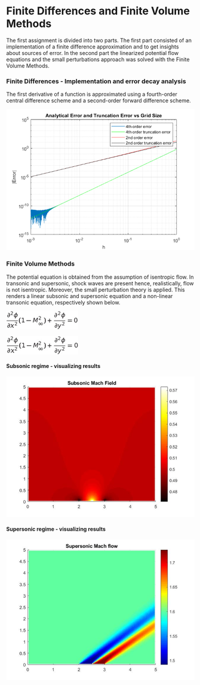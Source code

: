 # Finite Differences and Finite Volume Methods
The first assignment is divided into two parts. The first part consisted of an implementation of a finite difference approximation and to get insights about sources of error. In the second part the linearized potential flow equations and the small perturbations approach was solved with the Finite Volume Methods.

### Finite Differences - Implementation and error decay analysis
The first derivative of a function is approximated using a fourth-order central difference scheme and a second-order forward difference scheme.

![Analytical Error and Truncation Error](https://github.com/josemfsantos97/CFD-2019/blob/main/Homework01/images/finite_diff.png)

### Finite Volume Methods
The potential equation is obtained from the assumption of isentropic flow. In transonic and supersonic, shock waves are present hence, realistically, flow is not isentropic. Moreover, the small perturbation theory is applied. This renders a linear subsonic and supersonic equation and a non-linear transonic
equation, respectively shown below.

![Linear Subsonic and Supersonic](https://github.com/josemfsantos97/CFD-2019/blob/main/Homework01/images/form1.jpg)


![Non-Linear Transonic](https://github.com/josemfsantos97/CFD-2019/blob/main/Homework01/images/form2.jpg)


#### Subsonic regime - visualizing results

![Mach Subsonic](https://github.com/josemfsantos97/CFD-2019/blob/main/Homework01/images/machsub.jpg)

#### Supersonic regime - visualizing results

![Mach Subsonic](https://github.com/josemfsantos97/CFD-2019/blob/main/Homework01/images/machsup.jpg)

